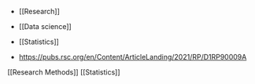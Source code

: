   - [[Research]]
  - [[Data science]]
  - [[Statistics]]

  - https://pubs.rsc.org/en/Content/ArticleLanding/2021/RP/D1RP90009A

[[Research Methods]]
[[Statistics]]
